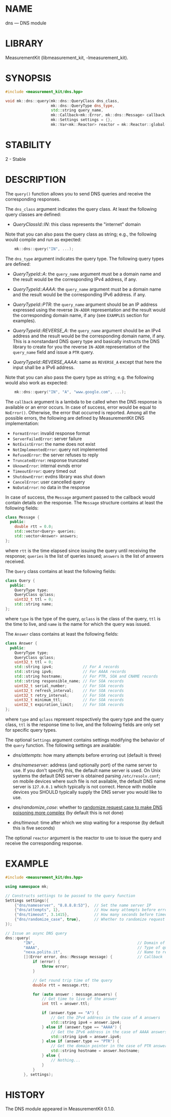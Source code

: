 # NAME
dns &mdash; DNS module

# LIBRARY
MeasurementKit (libmeasurement_kit, -lmeasurement_kit).

# SYNOPSIS

```C++
#include <measurement_kit/dns.hpp>

void mk::dns::query(mk::dns::QueryClass dns_class,
                    mk::dns::QueryType dns_type,
                    std::string query_name,
                    mk::Callback<mk::Error, mk::dns::Message> callback,
                    mk::Settings settings = {},
                    mk::Var<mk::Reactor> reactor = mk::Reactor::global());
```

# STABILITY

2 - Stable

# DESCRIPTION

The `query()` function allows you to send DNS queries
and receive the corresponding responses.

The `dns_class` argument indicates the query class. At least
the following query classes are defined:

- *QueryClassId::IN*: this class represents the "internet" domain

Note that you can also pass the query class as string; e.g.,
the following would compile and run as expected:

```C++
    mk::dns::query("IN", ...);
```

The `dns_type` argument indicates the query type. The following
query types are defined:

- *QueryTypeId::A*: the `query_name` argument must be a domain name and the result
  would be the corresponding IPv4 address, if any.

- *QueryTypeId::AAAA*: the `query_name` argument must be a domain name and the result
  would be the corresponding IPv6 address. if any.

- *QueryTypeId::PTR*: the `query_name` argument should be an IP address expressed
  using the reverse `IN-ADDR` representation and the result would the corresponding
  domain name, if any (see `EXAMPLES` section for examples).

- *QueryTypeId::REVERSE_A*: the `query_name` argument should be an IPv4 address and the
  result would be the corresponding domain name, if any. This is a nonstandard
  DNS query type and basically instructs the DNS library to create for you
  the reverse `IN-ADDR` representation of the `query_name` field and issue a `PTR`
  query.

- *QueryTypeId::REVERSE_AAAA*: same as `REVERSE_A` except that here the input shall be
  a IPv6 address.

Note that you can also pass the query type as string; e.g. the following
would also work as expected:

```C++
    mk::dns::query("IN", "A", "www.google.com", ...);
```

The `callback` argument is a lambda to be called when the DNS response is available
or an error occurs. In case of success, error would be equal to `NoError()`. Otherwise,
the error that occurred is reported. Among all the possible errors, the following are
defined by MeasurementKit DNS implementation:

- `FormatError`: invalid response format
- `ServerFailedError`:  server failure
- `NotExistError`:  the name does not exist
- `NotImplementedError`:  query not implemented
- `RefusedError`:  the server refuses to reply
- `TruncatedError`:  response truncated
- `UknownError`:  internal evnds error
- `TimeoutError`:  query timed out
- `ShutdownError`:  evdns library was shut down
- `CancelError`:  user cancelled query
- `NoDataError`:  no data in the response

In case of success, the `Message` argument passed to the callback would
contain details on the response. The `Message` structure contains at least
the following fields:

```C++
class Message {
  public:
    double rtt = 0.0;
    std::vector<Query> queries;
    std::vector<Answer> answers;
};
```

where `rtt` is the time elapsed since issuing the query until receiving
the response; `queries` is the list of queries issued; `answers` is the list
of answers received.

The `Query` class contains at least the following fields:

```C++
class Query {
  public:
    QueryType type;
    QueryClass qclass;
    uint32_t ttl = 0;
    std::string name;
};
```

where `type` is the type of the query, `qclass` is the class of the
query, `ttl` is the time to live, and `name` is the name for which the
query was issued.

The `Answer` class contains at least the following fields:

```C++
class Answer {
  public:
    QueryType type;
    QueryClass qclass;
    uint32_t ttl = 0;
    std::string ipv4;             // For A records
    std::string ipv6;             // For AAAA records
    std::string hostname;         // For PTR, SOA and CNAME records
    std::string responsible_name; // For SOA records
    uint32_t serial_number;       // For SOA records
    uint32_t refresh_interval;    // For SOA records
    uint32_t retry_interval;      // For SOA records
    uint32_t minimum_ttl;         // For SOA records
    uint32_t expiration_limit;    // For SOA records
};
```

where `type` and `qclass` represent respectively the query type and the
query class, `ttl` is the response time to live, and the following fields
are only set for specific query types.

The optional `Settings` argument contains settings modifying the behavior of
the `query` function. The following settings are available:

- *dns/attempts*: how many attempts before erroring out (default is three)

- *dns/nameserver*: address (and optionally port) of the name server to use. If you
  don't specify this, the default name server is used. On Unix systems the default DNS
  server is obtained parsing `/etc/resolv.conf`; on mobile devices where such file
  is not available, the default DNS name server is `127.0.0.1` which typically is not
  correct. Hence with mobile devices you SHOULD typically supply the DNS server
  you would like to use.

- *dns/randomize_case*: whether to [randomize request case to make DNS
  poisoning more complex](https://lists.torproject.org/pipermail/tor-commits/2008-October/026025.html)
  (by default this is not done)

- *dns/timeout*: time after which we stop waiting for a response (by
  default this is five seconds)

The optional `reactor` argument is the reactor to use to issue the query
and receive the corresponding response.

# EXAMPLE

```C++
#include <measurement_kit/dns.hpp>

using namespace mk;

// Constructs settings to be passed to the query function
Settings settings({
    {"dns/nameserver", "8.8.8.8:53"},  // Set the name server IP
    {"dns/attempts", 1},               // How many attempts before erroring out
    {"dns/timeout", 3.1415},           // How many seconds before timeout
    {"dns/randomize_case", true},      // Whether to randomize request case
});

// Issue an async DNS query
dns::query(
        "IN",                                             // Domain of the query
        "AAAA",                                           // Type of query
        "nexa.polito.it",                                 // Name to resolve
        [](Error error, dns::Message message) {           // Callback
            if (error) {
                throw error;
            }

            // Get round trip time of the query
            double rtt = message.rtt;

            for (auto answer : message.answers) {
                // Get time to live of the answer
                int ttl = answer.ttl;

                if (answer.type == "A") {
                    // Get the IPv4 address in the case of A answers
                    std::string ipv4 = answer.ipv4;
                } else if (answer.type == "AAAA") {
                    // Get the IPv6 address in the case of AAAA answers
                    std::string ipv6 = answer.ipv6;
                } else if (answer.type == "PTR") {
                    // Get the domain pointer in the case of PTR answers
                    std::string hostname = answer.hostname;
                } else {
                    // Nothing...
                }
            }
        }, settings);
```

# HISTORY

The DNS module appeared in MeasurementKit 0.1.0.

